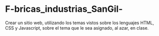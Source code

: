 # F-bricas_industrias_SanGil-
Crear un sitio web, utilizando los temas vistos sobre los lenguajes HTML, CSS y Javascript, sobre el tema que le sea asignado, al azar, en clase. 
